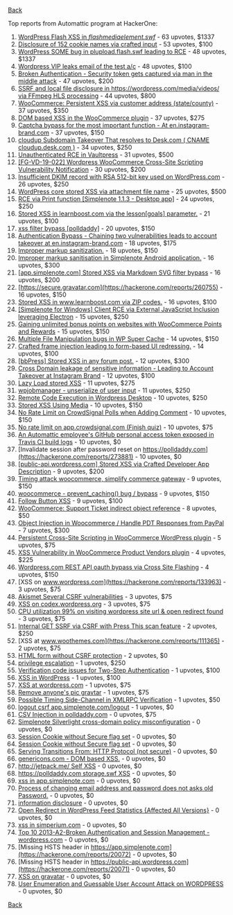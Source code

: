[Back](../README.md)

Top reports from Automattic program at HackerOne:

1. [WordPress Flash XSS in *flashmediaelement.swf*](https://hackerone.com/reports/134546) - 63 upvotes, $1337
2. [Disclosure of 152 cookie names via crafted input](https://hackerone.com/reports/310105) - 53 upvotes, $100
3. [WordPress SOME bug in plupload.flash.swf leading to RCE](https://hackerone.com/reports/134738) - 48 upvotes, $1337
4. [Wordpress VIP leaks email of the test a/c](https://hackerone.com/reports/540301) - 48 upvotes, $100
5. [Broken Authentication - Security token gets captured via man in the middle attack](https://hackerone.com/reports/206650) - 47 upvotes, $200
6. [SSRF and local file disclosure in https://wordpress.com/media/videos/ via FFmpeg HLS processing](https://hackerone.com/reports/237381) - 44 upvotes, $800
7. [WooCommerce: Persistent XSS via customer address (state/county)](https://hackerone.com/reports/530499) - 37 upvotes, $350
8. [DOM based XSS in the WooCommerce plugin](https://hackerone.com/reports/507139) - 37 upvotes, $275
9. [Captcha bypass for the most important function - At en.instagram-brand.com](https://hackerone.com/reports/206653) - 37 upvotes, $150
10. [cloudup Subdomain Takeover That resolves to Desk.com ( CNAME cloudup.desk.com )](https://hackerone.com/reports/201796) - 34 upvotes, $250
11. [Unauthenticated RCE in Vaultpress](https://hackerone.com/reports/236552) - 31 upvotes, $500
12. [[FG-VD-19-022] Wordpress WooCommerce Cross-Site Scripting Vulnerability Notification](https://hackerone.com/reports/495583) - 30 upvotes, $200
13. [Insufficient DKIM record with RSA 512-bit key used on WordPress.com](https://hackerone.com/reports/550937) - 26 upvotes, $250
14. [WordPress core stored XSS via attachment file name](https://hackerone.com/reports/139245) - 25 upvotes, $500
15. [RCE via Print function [Simplenote 1.1.3 - Desktop app]](https://hackerone.com/reports/358049) - 24 upvotes, $250
16. [Stored XSS in learnboost.com via the lesson[goals] parameter.](https://hackerone.com/reports/300270) - 21 upvotes, $100
17. [xss filter bypass [polldaddy]](https://hackerone.com/reports/264832) - 20 upvotes, $150
18. [Authentication Bypass - Chaining two vulnerabilities leads to account takeover at en.instagram-brand.com](https://hackerone.com/reports/209008) - 18 upvotes, $175
19. [Improper markup sanitization.](https://hackerone.com/reports/289823) - 18 upvotes, $150
20. [Improper markup sanitisation in Simplenote Android application.](https://hackerone.com/reports/297547) - 16 upvotes, $300
21. [[app.simplenote.com] Stored XSS via Markdown SVG filter bypass](https://hackerone.com/reports/271007) - 16 upvotes, $200
22. [https://secure.gravatar.com](https://hackerone.com/reports/260755) - 16 upvotes, $150
23. [Stored XSS in www.learnboost.com via ZIP codes.](https://hackerone.com/reports/300812) - 16 upvotes, $100
24. [[Simplenote for Windows] Client RCE via External JavaScript Inclusion leveraging Electron](https://hackerone.com/reports/291539) - 15 upvotes, $250
25. [Gaining unlimited bonus points on websites with WooCommerce Points and Rewards](https://hackerone.com/reports/592803) - 15 upvotes, $150
26. [Multiple File Manipulation bugs in WP Super Cache](https://hackerone.com/reports/240886) - 14 upvotes, $150
27. [Crafted frame injection leading to form-based UI redressing.](https://hackerone.com/reports/291683) - 14 upvotes, $100
28. [[bbPress] Stored XSS in any forum post.](https://hackerone.com/reports/151117) - 12 upvotes, $300
29. [Cross Domain leakage of sensitive information - Leading to Account Takeover at Instagram Brand](https://hackerone.com/reports/209352) - 12 upvotes, $100
30. [Lazy Load stored XSS](https://hackerone.com/reports/152416) - 11 upvotes, $275
31. [wpjobmanager - unserialize of user input](https://hackerone.com/reports/308489) - 11 upvotes, $250
32. [Remote Code Execution in Wordpress Desktop](https://hackerone.com/reports/301458) - 10 upvotes, $250
33. [Stored XSS Using Media](https://hackerone.com/reports/275386) - 10 upvotes, $150
34. [No Rate Limit on CrowdSignal Polls when Adding Comment](https://hackerone.com/reports/488923) - 10 upvotes, $150
35. [No rate limit on app.crowdsignal.com (Finish quiz)](https://hackerone.com/reports/568832) - 10 upvotes, $75
36. [An Automattic employee's GitHub personal access token exposed in Travis CI build logs](https://hackerone.com/reports/218264) - 10 upvotes, $0
37. [Invalidate session after password reset on https://polldaddy.com](https://hackerone.com/reports/273881) - 10 upvotes, $0
38. [[public-api.wordpress.com] Stored XSS via Crafted Developer App Description](https://hackerone.com/reports/293743) - 9 upvotes, $200
39. [Timing attack woocommerce, simplify commerce gateway](https://hackerone.com/reports/239359) - 9 upvotes, $150
40. [woocommerce - prevent_caching() bug / bypass](https://hackerone.com/reports/241323) - 9 upvotes, $150
41. [Follow Button XSS](https://hackerone.com/reports/172574) - 9 upvotes, $100
42. [WooCommerce: Support Ticket indirect object reference](https://hackerone.com/reports/91599) - 8 upvotes, $50
43. [Object Injection in Woocommerce / Handle PDT Responses from PayPal](https://hackerone.com/reports/245228) - 7 upvotes, $300
44. [Persistent Cross-Site Scripting in WooCommerce WordPress plugin](https://hackerone.com/reports/152692) - 5 upvotes, $75
45. [XSS Vulnerability in WooCommerce Product Vendors plugin](https://hackerone.com/reports/253313) - 4 upvotes, $225
46. [Wordpress.com REST API oauth bypass via Cross Site Flashing](https://hackerone.com/reports/176308) - 4 upvotes, $150
47. [XSS on www.wordpress.com](https://hackerone.com/reports/133963) - 3 upvotes, $75
48. [Akismet Several CSRF vulnerabilities](https://hackerone.com/reports/131108) - 3 upvotes, $75
49. [XSS on codex.wordpress.org](https://hackerone.com/reports/104559) - 3 upvotes, $75
50. [CPU utilization 99% on visiting wordpress site url & open redirect found](https://hackerone.com/reports/129091) - 3 upvotes, $75
51. [Internal GET SSRF via CSRF with Press This scan feature](https://hackerone.com/reports/110801) - 2 upvotes, $250
52. [XSS at www.woothemes.com](https://hackerone.com/reports/111365) - 2 upvotes, $75
53. [HTML form without CSRF protection](https://hackerone.com/reports/7849) - 2 upvotes, $0
54. [privilege escalation](https://hackerone.com/reports/13959) - 1 upvotes, $250
55. [Verification code issues for Two-Step Authentication](https://hackerone.com/reports/67660) - 1 upvotes, $100
56. [XSS in WordPress](https://hackerone.com/reports/81736) - 1 upvotes, $100
57. [XSS at wordpress.com](https://hackerone.com/reports/111500) - 1 upvotes, $75
58. [Remove anyone's pic gravtar](https://hackerone.com/reports/101145) - 1 upvotes, $75
59. [Possible Timing Side-Channel in XMLRPC Verification](https://hackerone.com/reports/107296) - 1 upvotes, $50
60. [logout csrf app.simplenote.com/logout](https://hackerone.com/reports/13705) - 1 upvotes, $0
61. [CSV Injection in polldaddy.com](https://hackerone.com/reports/92353) - 0 upvotes, $75
62. [Simplenote Silverlight cross-domain policy misconfiguration](https://hackerone.com/reports/7571) - 0 upvotes, $0
63. [Session Cookie without Secure flag set](https://hackerone.com/reports/7680) - 0 upvotes, $0
64. [Session Cookie without Secure flag set](https://hackerone.com/reports/7843) - 0 upvotes, $0
65. [Serving Transitions From: HTTP Protocol (not secure)](https://hackerone.com/reports/14803) - 0 upvotes, $0
66. [genericons.com - DOM based XSS.](https://hackerone.com/reports/14305) - 0 upvotes, $0
67. [http://jetpack.me/ Self XSS](https://hackerone.com/reports/14303) - 0 upvotes, $0
68. [https://polldaddy.com storage.swf XSS](https://hackerone.com/reports/9522) - 0 upvotes, $0
69. [xss in app.simplenote.com](https://hackerone.com/reports/13703) - 0 upvotes, $0
70. [Process of changing email address and password does not asks old Password.](https://hackerone.com/reports/15777) - 0 upvotes, $0
71. [information disclosure](https://hackerone.com/reports/13939) - 0 upvotes, $0
72. [Open Redirect in WordPress Feed Statistics {Affected All Versions}](https://hackerone.com/reports/22142) - 0 upvotes, $0
73. [xss in simperium.com](https://hackerone.com/reports/13746) - 0 upvotes, $0
74. [Top 10 2013-A2-Broken Authentication and Session Management - wordpress.com](https://hackerone.com/reports/18503) - 0 upvotes, $0
75. [Missing HSTS header in https://app.simplenote.com](https://hackerone.com/reports/20072) - 0 upvotes, $0
76. [Missing HSTS header in https://public-api.wordpress.com](https://hackerone.com/reports/20071) - 0 upvotes, $0
77. [XSS on gravatar](https://hackerone.com/reports/13794) - 0 upvotes, $0
78. [User Enumeration and Guessable User Account Attack on WORDPRESS](https://hackerone.com/reports/16439) - 0 upvotes, $0


[Back](../README.md)